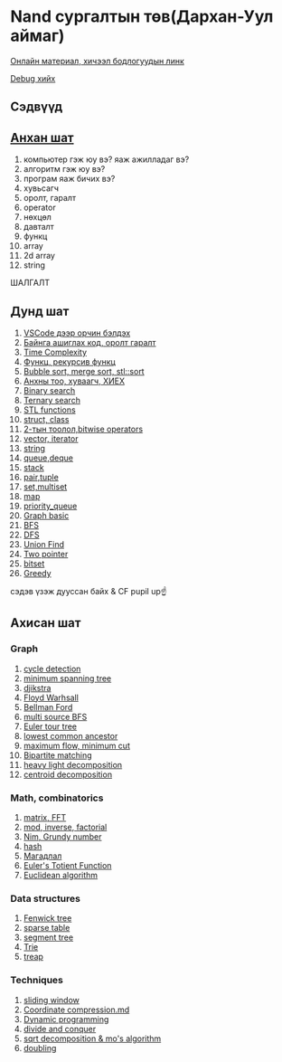 ﻿# Nand сургалтын төв(Дархан-Уул аймаг)

[Онлайн материал, хичээл бодлогуудын линк](online_materials.md)

[Debug хийх](debug.md)

## Сэдвүүд

## [Анхан шат](https://github.com/Sumya99/Clang)
1. компьютер гэж юу вэ? яаж ажилладаг вэ? 
2. алгоритм гэж юу вэ?
3. програм яаж бичих вэ? 
4. хувьсагч
5. оролт, гаралт
6. operator
7. нөхцөл 
8. давталт
9. функц
10. array
11. 2d array
12. string

ШАЛГАЛТ
## Дунд шат
1. [VSCode дээр орчин бэлдэх](vscode_environment.md)
2. [Байнга ашиглах код, оролт гаралт](basic.md)
3. [Time Complexity](time_complexity.md)
4. [Функц, рекурсив функц](function.md)
5. [Bubble sort, merge sort, stl::sort](sort.md)
6. [Анхны тоо, хуваагч, ХИЕХ](sieve.md)
7. [Binary search](binary_search.md)
8. [Ternary search](ternary_search.md)
9. [STL functions](stl_functions.md)
10. [struct, class](struct_class.md)
11. [2-тын тоолол,bitwise operators](bit_operator.md)
12. [vector, iterator](vector.md)
13. [string](string.md)
14. [queue,deque](queue.md)
15. [stack](stack.md)
16. [pair,tuple](pair_tuple.md)
17. [set,multiset](set.md)
18. [map](map.md)
19. [priority_queue](priority_queue.md)
20. [Graph basic](graph_basic.md)
21. [BFS](bfs.md)
22. [DFS](dfs.md)
23. [Union Find](unionFindTree.md)
24. [Two pointer](two_pointer.md)
25. [bitset](bitset.md)
26. [Greedy](greedy.md)

сэдэв үзэж дууссан байх & CF pupil up☝️

## Ахисан шат
### Graph
1. [cycle detection](cycle_detection.md)
2. [minimum spanning tree](mst.md)
3. [djikstra](djikstra.md)
4. [Floyd Warhsall](floyd_warshall.md)
5. [Bellman Ford](bellman_ford.md)
6. [multi source BFS](multi_source_bfs.md)
7.  [Euler tour tree](euler_tour.md)
8.  [lowest common ancestor](lca.md)
9.  [maximum flow, minimum cut](flow.md)
10. [Bipartite matching](bipartite.md)
11. [heavy light decomposition](hldecomposition.md)
12. [centroid decomposition](centroid_decomposition.md)

### Math, combinatorics
1. [matrix, FFT](matrix.md)
5. [mod, inverse, factorial](mod_inverse.md)
4.  [Nim, Grundy number](nim_grundy.md)
5.  [hash](hash.md)
6.  [Магадлал](probability.md)
7.  [Euler's Totient Function](euler_totient.md)
8.  [Euclidean algorithm](euclidean.md)

### Data structures
1. [Fenwick tree](fenwick_tree.md)
2. [sparse table](sparse_tablem.md)
3. [segment tree](segment_tree.md)
4. [Trie](trie.md)
5. [treap](treap.md)
    
### Techniques
1.  [sliding window](sliding_window.md)
2.  [Coordinate compression.md](coordinate_compress.md)
3.  [Dynamic programming](dp.md)
4.  [divide and conquer](divide_conquer.md)
5.  [sqrt decomposition & mo's algorithm](sqrt_decomposion.md)
6.  [doubling](doubling.md)

